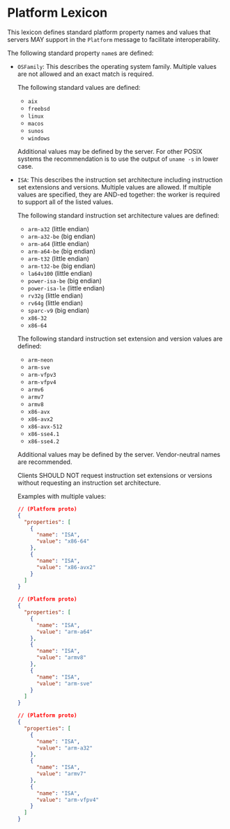 # Platform Lexicon

This lexicon defines standard platform property names and values that servers
MAY support in the `Platform` message to facilitate interoperability.

The following standard property `name`s are defined:

* `OSFamily`: This describes the operating system family. Multiple values
  are not allowed and an exact match is required.

  The following standard values are defined:

    - `aix`
    - `freebsd`
    - `linux`
    - `macos`
    - `sunos`
    - `windows`

  Additional values may be defined by the server. For other POSIX systems
  the recommendation is to use the output of `uname -s` in lower case.

* `ISA`: This describes the instruction set architecture including
  instruction set extensions and versions. Multiple values are allowed. If
  multiple values are specified, they are AND-ed together: the worker is
  required to support all of the listed values.

  The following standard instruction set architecture values are defined:

    - `arm-a32` (little endian)
    - `arm-a32-be` (big endian)
    - `arm-a64` (little endian)
    - `arm-a64-be` (big endian)
    - `arm-t32` (little endian)
    - `arm-t32-be` (big endian)
    - `la64v100` (little endian)
    - `power-isa-be` (big endian)
    - `power-isa-le` (little endian)
    - `rv32g` (little endian)
    - `rv64g` (little endian)
    - `sparc-v9` (big endian)
    - `x86-32`
    - `x86-64`

  The following standard instruction set extension and version values are
  defined:

    - `arm-neon`
    - `arm-sve`
    - `arm-vfpv3`
    - `arm-vfpv4`
    - `armv6`
    - `armv7`
    - `armv8`
    - `x86-avx`
    - `x86-avx2`
    - `x86-avx-512`
    - `x86-sse4.1`
    - `x86-sse4.2`

  Additional values may be defined by the server. Vendor-neutral names are
  recommended.

  Clients SHOULD NOT request instruction set extensions or versions without
  requesting an instruction set architecture.

  Examples with multiple values:

  ```json
  // (Platform proto)
  {
    "properties": [
      {
        "name": "ISA",
        "value": "x86-64"
      },
      {
        "name": "ISA",
        "value": "x86-avx2"
      }
    ]
  }
  ```

  ```json
  // (Platform proto)
  {
    "properties": [
      {
        "name": "ISA",
        "value": "arm-a64"
      },
      {
        "name": "ISA",
        "value": "armv8"
      },
      {
        "name": "ISA",
        "value": "arm-sve"
      }
    ]
  }
  ```

  ```json
  // (Platform proto)
  {
    "properties": [
      {
        "name": "ISA",
        "value": "arm-a32"
      },
      {
        "name": "ISA",
        "value": "armv7"
      },
      {
        "name": "ISA",
        "value": "arm-vfpv4"
      }
    ]
  }
  ```
